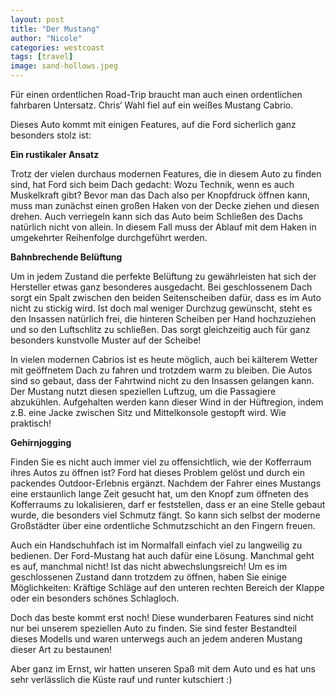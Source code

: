 ```yaml
---
layout: post
title: "Der Mustang"
author: "Nicole"
categories: westcoast
tags: [travel]
image: sand-hollows.jpeg
---
```

Für einen ordentlichen Road-Trip braucht man auch einen ordentlichen fahrbaren Untersatz. Chris‘ Wahl fiel auf ein weißes Mustang Cabrio.

Dieses Auto kommt mit einigen Features, auf die Ford sicherlich ganz besonders stolz ist:


**Ein rustikaler Ansatz**

Trotz der vielen durchaus modernen Features, die in diesem Auto zu finden sind, hat Ford sich beim Dach gedacht: Wozu Technik, wenn es auch Muskelkraft gibt? Bevor man das Dach also per Knopfdruck öffnen kann, muss man zunächst einen großen Haken von der Decke ziehen und diesen drehen. Auch verriegeln kann sich das Auto beim Schließen des Dachs natürlich nicht von allein. In diesem Fall muss der Ablauf mit dem Haken in umgekehrter Reihenfolge durchgeführt werden.


**Bahnbrechende Belüftung**

Um in jedem Zustand die perfekte Belüftung zu gewährleisten hat sich der Hersteller etwas ganz besonderes ausgedacht. Bei geschlossenem Dach sorgt ein Spalt zwischen den beiden Seitenscheiben dafür, dass es im Auto nicht zu stickig wird. Ist doch mal weniger Durchzug gewünscht, steht es den Insassen natürlich frei, die hinteren Scheiben per Hand hochzuziehen und so den Luftschlitz zu schließen. Das sorgt gleichzeitig auch für ganz besonders kunstvolle Muster auf der Scheibe!

In vielen modernen Cabrios ist es heute möglich, auch bei kälterem Wetter mit geöffnetem Dach zu fahren und trotzdem warm zu bleiben. Die Autos sind so gebaut, dass der Fahrtwind nicht zu den Insassen gelangen kann. Der Mustang nutzt diesen speziellen Luftzug, um die Passagiere abzukühlen. Aufgehalten werden kann dieser Wind in der Hüftregion, indem z.B. eine Jacke zwischen Sitz und Mittelkonsole gestopft wird. Wie praktisch!


**Gehirnjogging**

Finden Sie es nicht auch immer viel zu offensichtlich, wie der Kofferraum ihres Autos zu öffnen ist? Ford hat dieses Problem gelöst und durch ein packendes Outdoor-Erlebnis ergänzt. Nachdem der Fahrer eines Mustangs eine erstaunlich lange Zeit gesucht hat, um den Knopf zum öffneten des Kofferraums zu lokalisieren, darf er feststellen, dass er an eine Stelle gebaut wurde, die besonders viel Schmutz fängt. So kann sich selbst der moderne Großstädter über eine ordentliche Schmutzschicht an den Fingern freuen.

Auch ein Handschuhfach ist im Normalfall einfach viel zu langweilig zu bedienen. Der Ford-Mustang hat auch dafür eine Lösung. Manchmal geht es auf, manchmal nicht! Ist das nicht abwechslungsreich! Um es im geschlossenen Zustand dann trotzdem zu öffnen, haben Sie einige Möglichkeiten: Kräftige Schläge auf den unteren rechten Bereich der Klappe oder ein besonders schönes Schlagloch.

Doch das beste kommt erst noch! Diese wunderbaren Features sind nicht nur bei unserem speziellen Auto zu finden. Sie sind fester Bestandteil dieses Modells und waren unterwegs auch an jedem anderen Mustang dieser Art zu bestaunen!

Aber ganz im Ernst, wir hatten unseren Spaß mit dem Auto und es hat uns sehr verlässlich die Küste rauf und runter kutschiert :)

